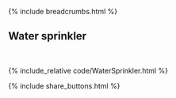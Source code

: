{% include breadcrumbs.html %}

## Water sprinkler
<div class="header_line"><br/></div>

{% include_relative code/WaterSprinkler.html %}

<p style="clear: both;"></p>

{% include share_buttons.html %}